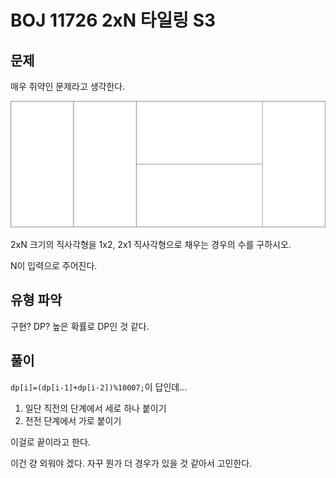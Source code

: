 # BOJ 11726 2xN 타일링 S3

## 문제

매우 쥐약인 문제라고 생각한다.

![alt text](image.png)

2xN 크기의 직사각형을 1x2, 2x1 직사각형으로 채우는 경우의 수를 구하시오.

N이 입력으로 주어진다.

## 유형 파악

구현? DP?
높은 확률로 DP인 것 같다.


## 풀이

`dp[i]=(dp[i-1]+dp[i-2])%10007;`이 답인데...

1. 일단 직전의 단계에서 세로 하나 붙이기
2. 전전 단계에서 가로 붙이기

이걸로 끝이라고 한다.

이건 걍 외워야 겠다. 자꾸 뭔가 더 경우가 있을 것 같아서 고민한다.